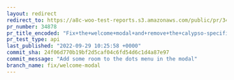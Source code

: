 ```yaml
---
layout: redirect
redirect_to: https://a8c-woo-test-reports.s3.amazonaws.com/public/pr/34878/api/index.html
pr_number: 34878
pr_title_encoded: "Fix+the+welcome+modal+and+remove+the+calypso-specific+one"
pr_test_type: api
last_published: "2022-09-29 10:25:58 +0000"
commit_sha: 24f06d770b19bf2d5caf04c6fd54d6c1d4a87e97
commit_message: "Add some room to the dots menu in the modal"
branch_name: fix/welcome-modal
---
```

